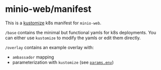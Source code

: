 # minio-web/manifest

This is a [kustomize](https://github.com/kubernetes-sigs/kustomize) k8s manifest
for `minio-web`.

`/base` contains the minimal but functional yamls for k8s deployments. You can
either use `kustomize` to modify the yamls or edit them directly.

`/overlay` contains an example overlay with:
- `ambassador` mapping 
- parameterization with `kustomize` (see [`params.env`](./overlay/params.env))